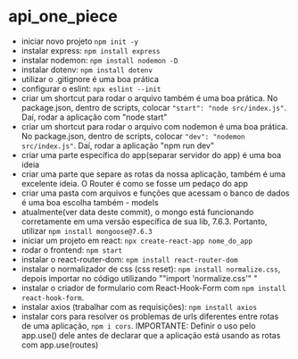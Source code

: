 # api_one_piece
- iniciar novo projeto ```npm init -y```
- instalar express: ``` npm install express ```
- instalar nodemon: ```npm install nodemon -D```
- instalar dotenv: ```npm install dotenv```
- utilizar o .gitignore é uma boa prática
- configurar o eslint: ```npx eslint --init```
- criar um shortcut para rodar o arquivo também é uma boa prática. No package.json, dentro de scripts, colocar ```"start": "node src/index.js"```. Daí, rodar a aplicação com "node start"
- criar um shortcut para rodar o arquivo com nodemon é uma boa prática. No package.json, dentro de scripts, colocar ```"dev": "nodemon src/index.js"```. Daí, rodar a aplicação "npm run dev"
- criar uma parte específica do app(separar servidor do app) é uma boa ideia
- criar uma parte que separe as rotas da nossa aplicação, também é uma excelente ideia. O Router é como se fosse um pedaço do app
- criar uma pasta com arquivos e funções que acessam o banco de dados é uma boa escolha também - models
- atualmente(ver data deste commit), o mongo está funcionando corretamente em uma versão específica de sua lib, 7.6.3. Portanto, utilizar ```npm install mongoose@7.6.3```
- iniciar um projeto em react: ```npx create-react-app nome_do_app```
- rodar o frontend: ```npm start```
- instalar o react-router-dom: ```npm install react-router-dom```
- instalar o normalizador de css (css reset): ```npm install normalize.css```, depois importar no código utilizando ""import 'normalize.css'"
"
- instalar o criador de formulario com React-Hook-Form com ```npm install react-hook-form```. 
- instalar axios (trabalhar com as requisições): ```npm install axios```
- instalar cors para resolver os problemas de urls diferentes entre rotas de uma aplicação, ```npm i cors```. IMPORTANTE: Definir o uso pelo app.use() dele antes de declarar que a aplicação está usando as rotas com app.use(routes)